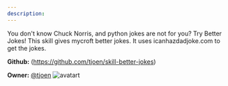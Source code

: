 ```yaml
---
description: 
---
```

You don't know Chuck Norris, and python jokes are not for you? Try Better Jokes!
This skill gives mycroft better jokes. It uses icanhazdadjoke.com to get the jokes.

**Github:** (https://github.com/tjoen/skill-better-jokes)

**Owner:** [@tjoen](https://github.com/tjoen) ![avatart](https://avatars3.githubusercontent.com/u/974847?v=4)

